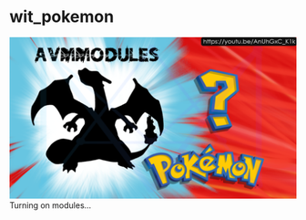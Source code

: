 # wit_pokemon
[![miniatura][miniatura]](https://youtu.be/AnUhGxC_K1k)
Turning on modules...

[miniatura]: https://raw.githubusercontent.com/avmmodules/wit_pokemon/main/img/miniatura.png